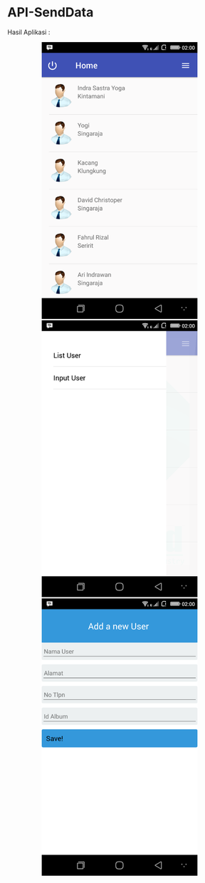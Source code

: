 # API-SendData
Hasil Aplikasi :
<p align="center">
  <img src="1.PNG" width="350"/>
  <img src="2.PNG" width="350"/>
  <img src="3.PNG" width="350"/>
</p>